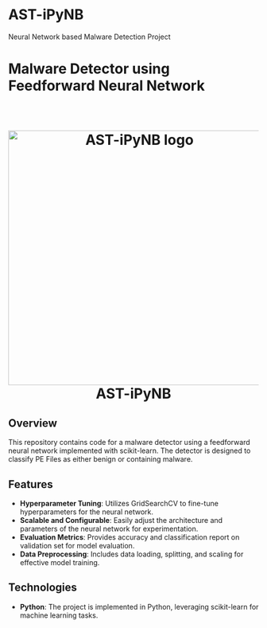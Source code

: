 # AST-iPyNB
Neural Network based Malware Detection Project
# Malware Detector using Feedforward Neural Network

<h1 align="center">
  <br>
  <img width="512" alt="AST-iPyNB logo" src="https://github.com/Simo56/AST-iPyNB/assets/20564263/967fa4ba-d31a-4d33-8e07-2978e184c7ff">
  <br>
  AST-iPyNB
  <br>
</h1>

## Overview

This repository contains code for a malware detector using a feedforward neural network implemented with scikit-learn. The detector is designed to classify PE Files as either benign or containing malware.

## Features

- **Hyperparameter Tuning**: Utilizes GridSearchCV to fine-tune hyperparameters for the neural network.
- **Scalable and Configurable**: Easily adjust the architecture and parameters of the neural network for experimentation.
- **Evaluation Metrics**: Provides accuracy and classification report on validation set for model evaluation.
- **Data Preprocessing**: Includes data loading, splitting, and scaling for effective model training.

## Technologies

- **Python**: The project is implemented in Python, leveraging scikit-learn for machine learning tasks.
